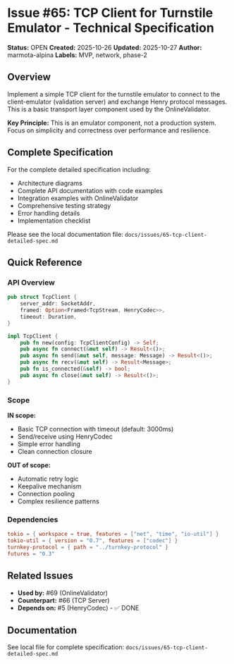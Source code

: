 # Issue #65: TCP Client for Turnstile Emulator - Technical Specification

**Status:** OPEN
**Created:** 2025-10-26
**Updated:** 2025-10-27
**Author:** marmota-alpina
**Labels:** MVP, network, phase-2

## Overview

Implement a simple TCP client for the turnstile emulator to connect to the client-emulator (validation server) and exchange Henry protocol messages. This is a basic transport layer component used by the OnlineValidator.

**Key Principle:** This is an emulator component, not a production system. Focus on simplicity and correctness over performance and resilience.

## Complete Specification

For the complete detailed specification including:
- Architecture diagrams
- Complete API documentation with code examples
- Integration examples with OnlineValidator
- Comprehensive testing strategy
- Error handling details
- Implementation checklist

Please see the local documentation file:
`docs/issues/65-tcp-client-detailed-spec.md`

## Quick Reference

### API Overview

```rust
pub struct TcpClient {
    server_addr: SocketAddr,
    framed: Option<Framed<TcpStream, HenryCodec>>,
    timeout: Duration,
}

impl TcpClient {
    pub fn new(config: TcpClientConfig) -> Self;
    pub async fn connect(&mut self) -> Result<()>;
    pub async fn send(&mut self, message: Message) -> Result<()>;
    pub async fn recv(&mut self) -> Result<Message>;
    pub fn is_connected(&self) -> bool;
    pub async fn close(&mut self) -> Result<()>;
}
```

### Scope

**IN scope:**
- Basic TCP connection with timeout (default: 3000ms)
- Send/receive using HenryCodec
- Simple error handling
- Clean connection closure

**OUT of scope:**
- Automatic retry logic
- Keepalive mechanism
- Connection pooling
- Complex resilience patterns

### Dependencies

```toml
tokio = { workspace = true, features = ["net", "time", "io-util"] }
tokio-util = { version = "0.7", features = ["codec"] }
turnkey-protocol = { path = "../turnkey-protocol" }
futures = "0.3"
```

## Related Issues

- **Used by:** #69 (OnlineValidator)
- **Counterpart:** #66 (TCP Server)
- **Depends on:** #5 (HenryCodec) - ✅ DONE

## Documentation

See local file for complete specification:
`docs/issues/65-tcp-client-detailed-spec.md`